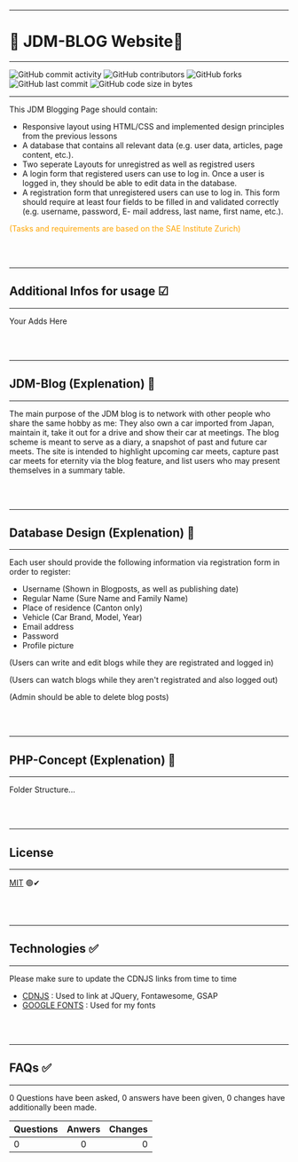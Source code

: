 ***
#  🌸 JDM-BLOG Website🌸
---


![GitHub commit activity](https://img.shields.io/github/commit-activity/m/Svendolin/JDM-Blog-Website?style=for-the-badge) ![GitHub contributors](https://img.shields.io/github/contributors/svendolin/JDM-Blog-Website?style=for-the-badge) ![GitHub forks](https://img.shields.io/github/forks/Svendolin/JDM-Blog-Website?color=pink&style=for-the-badge) ![GitHub last commit](https://img.shields.io/github/last-commit/Svendolin/JDM-Blog-Website?style=for-the-badge) ![GitHub code size in bytes](https://img.shields.io/github/languages/code-size/Svendolin/JDM-Blog-Website?color=yellow&style=for-the-badge)
***
This JDM Blogging Page should contain:

* Responsive layout using HTML/CSS and implemented design principles from the previous lessons
* A database that contains all relevant data (e.g. user data, articles, page content, etc.).
* Two seperate Layouts for unregistred as well as registred users
* A login form that registered users can use to log in. Once a user is logged in, they should be able to edit data in the database.
* A registration form that unregistered users can use to log in. This form should require at least four fields to be filled in and validated correctly (e.g. username, password,
E- mail address, last name, first name, etc.).



<span style="color:orange"> (Tasks and requirements are based on the SAE Institute Zurich)</span> 

<br />
<br />


***
## Additional Infos for usage ☑
***

Your Adds Here

<br />
<br />

***
## JDM-Blog (Explenation) 💬
***

The main purpose of the JDM blog is to network with other people who share the same hobby as me: They also own a car imported from Japan, maintain it, take it out for a drive and show their car at meetings. The blog scheme is meant to serve as a diary, a snapshot of past and future car meets. The site is intended to highlight upcoming car meets, capture past car meets for eternity via the blog feature, and list users who may present themselves in a summary table.

<br />
<br />

***
## Database Design (Explenation) 💬
***

Each user should provide the following information via registration form in order to register:
- Username (Shown in Blogposts, as well as publishing date)
- Regular Name (Sure Name and Family Name)
- Place of residence (Canton only)
- Vehicle (Car Brand, Model, Year)
- Email address 
- Password
- Profile picture

(Users can write and edit blogs while they are registrated and logged in)

(Users can watch blogs while they aren't registrated and also logged out)

(Admin should be able to delete blog posts)

<br />
<br />

***
## PHP-Concept (Explenation) 💬
***

Folder Structure...

<br />
<br />

***
## License
***
[MIT](https://choosealicense.com/licenses/mit/) 🟢✔

<br />
<br />

***

## Technologies ✅
***
 Please make sure to update the CDNJS links from time to time
* [CDNJS](https://cdnjs.com/) : Used to link at JQuery, Fontawesome, GSAP
* [GOOGLE FONTS](https://cdnjs.com/) : Used for my fonts

<br />
<br />

***
## FAQs ✅
***
0 Questions have been asked, 0 answers have been given, 0 changes have additionally been made.

| Questions | Anwers | Changes |
|:--------------|:-------------:|--------------:|
| 0 | 0 | 0 |